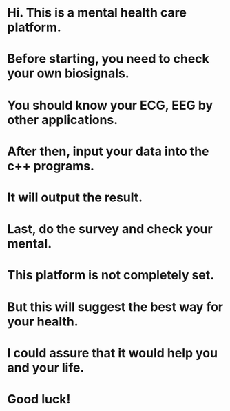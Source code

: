 # Hi. This is a mental health care platform.
# Before starting, you need to check your own biosignals.
# You should know your ECG, EEG by other applications.
# After then, input your data into the c++ programs.
# It will output the result.
# Last, do the survey and check your mental.
# This platform is not completely set.
# But this will suggest the best way for your health.
# I could assure that it would help you and your life.
# Good luck!
